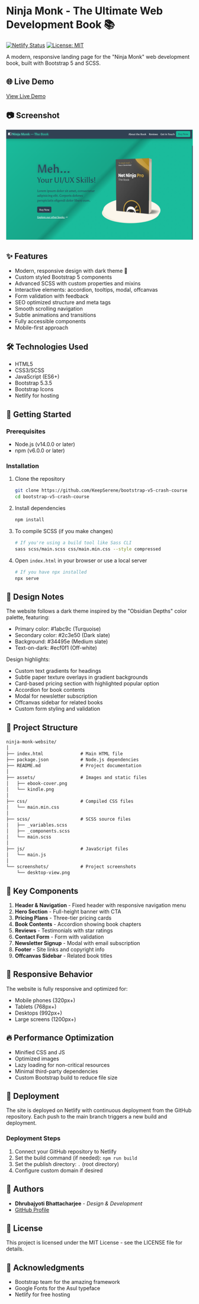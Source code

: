 # Ninja Monk - The Ultimate Web Development Book 📚

[![Netlify Status](https://api.netlify.com/api/v1/badges/1234abcd-5678-efgh-9101-ijklmnopqrst/deploy-status)](https://app.netlify.com/sites/ninjamonk/deploys)
[![License: MIT](https://img.shields.io/badge/License-MIT-yellow.svg)](https://opensource.org/licenses/MIT)

A modern, responsive landing page for the "Ninja Monk" web development book, built with Bootstrap 5 and SCSS.

## 🌐 Live Demo

[View Live Demo](https://ninja-monk-book.netlify.app/)

## 📷 Screenshot

![Ninja Monk Desktop View](./screenshots/ninja-monk-desktop-view.png)

## ✨ Features

- Modern, responsive design with dark theme 🌙
- Custom styled Bootstrap 5 components
- Advanced SCSS with custom properties and mixins
- Interactive elements: accordion, tooltips, modal, offcanvas
- Form validation with feedback
- SEO optimized structure and meta tags
- Smooth scrolling navigation
- Subtle animations and transitions
- Fully accessible components
- Mobile-first approach

## 🛠️ Technologies Used

- HTML5
- CSS3/SCSS
- JavaScript (ES6+)
- Bootstrap 5.3.5
- Bootstrap Icons
- Netlify for hosting

## 🚀 Getting Started

### Prerequisites

- Node.js (v14.0.0 or later)
- npm (v6.0.0 or later)

### Installation

1. Clone the repository

   ```bash
   git clone https://github.com/KeepSerene/bootstrap-v5-crash-course
   cd bootstrap-v5-crash-course
   ```

2. Install dependencies

   ```bash
   npm install
   ```

3. To compile SCSS (if you make changes)

   ```bash
   # If you're using a build tool like Sass CLI
   sass scss/main.scss css/main.min.css --style compressed
   ```

4. Open `index.html` in your browser or use a local server
   ```bash
   # If you have npx installed
   npx serve
   ```

## 📐 Design Notes

The website follows a dark theme inspired by the "Obsidian Depths" color palette, featuring:

- Primary color: #1abc9c (Turquoise)
- Secondary color: #2c3e50 (Dark slate)
- Background: #34495e (Medium slate)
- Text-on-dark: #ecf0f1 (Off-white)

Design highlights:

- Custom text gradients for headings
- Subtle paper texture overlays in gradient backgrounds
- Card-based pricing section with highlighted popular option
- Accordion for book contents
- Modal for newsletter subscription
- Offcanvas sidebar for related books
- Custom form styling and validation

## 🧩 Project Structure

```
ninja-monk-website/
│
├── index.html              # Main HTML file
├── package.json            # Node.js dependencies
├── README.md               # Project documentation
│
├── assets/                 # Images and static files
│   ├── ebook-cover.png
│   └── kindle.png
│
├── css/                    # Compiled CSS files
│   └── main.min.css
│
├── scss/                   # SCSS source files
│   ├── _variables.scss
│   ├── _components.scss
│   └── main.scss
│
├── js/                     # JavaScript files
│   └── main.js
│
└── screenshots/            # Project screenshots
    └── desktop-view.png
```

## 🌟 Key Components

1. **Header & Navigation** - Fixed header with responsive navigation menu
2. **Hero Section** - Full-height banner with CTA
3. **Pricing Plans** - Three-tier pricing cards
4. **Book Contents** - Accordion showing book chapters
5. **Reviews** - Testimonials with star ratings
6. **Contact Form** - Form with validation
7. **Newsletter Signup** - Modal with email subscription
8. **Footer** - Site links and copyright info
9. **Offcanvas Sidebar** - Related book titles

## 📱 Responsive Behavior

The website is fully responsive and optimized for:

- Mobile phones (320px+)
- Tablets (768px+)
- Desktops (992px+)
- Large screens (1200px+)

## 🔥 Performance Optimization

- Minified CSS and JS
- Optimized images
- Lazy loading for non-critical resources
- Minimal third-party dependencies
- Custom Bootstrap build to reduce file size

## 🚀 Deployment

The site is deployed on Netlify with continuous deployment from the GitHub repository. Each push to the main branch triggers a new build and deployment.

### Deployment Steps

1. Connect your GitHub repository to Netlify
2. Set the build command (if needed): `npm run build`
3. Set the publish directory: `.` (root directory)
4. Configure custom domain if desired

## 👥 Authors

- **Dhrubajyoti Bhattacharjee** - _Design & Development_
- [GitHub Profile](https://github.com/KeepSerene)

## 📜 License

This project is licensed under the MIT License - see the LICENSE file for details.

## 🙏 Acknowledgments

- Bootstrap team for the amazing framework
- Google Fonts for the Asul typeface
- Netlify for free hosting
